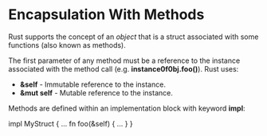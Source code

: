 # Encapsulation With Methods

Rust supports the concept of an *object* that is a struct associated with some functions
(also known as methods).

The first parameter of any method must be a reference to the instance associated
with the method call (e.g. **instance0f0bj.foo()**). Rust uses:

* **&self** - Immutable reference to the instance.
* **&mut self** - Mutable reference to the instance.

Methods are defined within an implementation block with keyword **impl**:

impl MyStruct {
    ...
    fn foo(&self) {
        ...
    }
}
